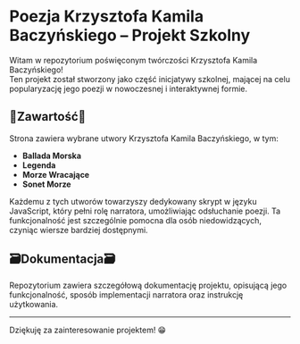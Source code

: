 # Poezja Krzysztofa Kamila Baczyńskiego – Projekt Szkolny

Witam w repozytorium poświęconym twórczości Krzysztofa Kamila Baczyńskiego!  
Ten projekt został stworzony jako część inicjatywy szkolnej, mającej na celu popularyzację jego poezji w nowoczesnej i interaktywnej formie.

## 📖Zawartość📖
Strona zawiera wybrane utwory Krzysztofa Kamila Baczyńskiego, w tym:
- **Ballada Morska**
- **Legenda**
- **Morze Wracające**
- **Sonet Morze**

Każdemu z tych utworów towarzyszy dedykowany skrypt w języku JavaScript, który pełni rolę narratora, umożliwiając odsłuchanie poezji. Ta funkcjonalność jest szczególnie pomocna dla osób niedowidzących, czyniąc wiersze bardziej dostępnymi.

## 🗃️Dokumentacja🗃️
Repozytorium zawiera szczegółową dokumentację projektu, opisującą jego funkcjonalność, sposób implementacji narratora oraz instrukcję użytkowania.

---

Dziękuję za zainteresowanie projektem! 😁
